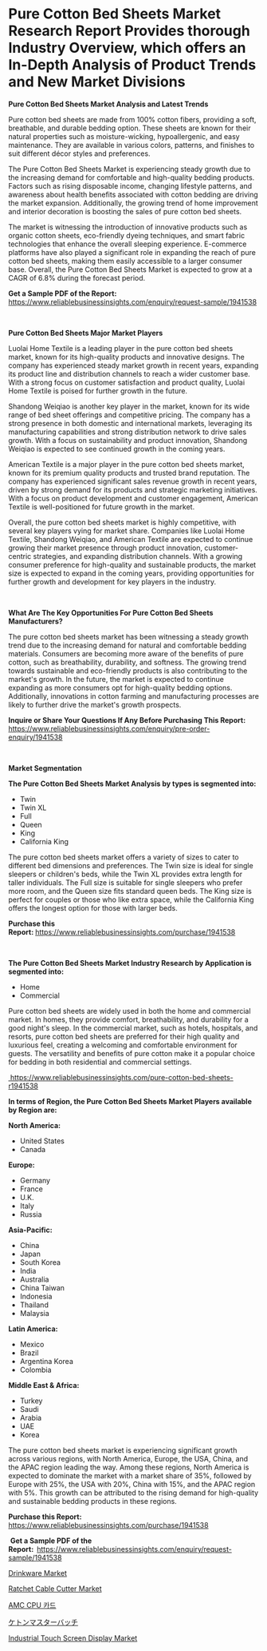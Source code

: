 <p><h1>Pure Cotton Bed Sheets Market Research Report Provides thorough Industry Overview, which offers an In-Depth Analysis of Product Trends and New Market Divisions</h1></p><p><strong>Pure Cotton Bed Sheets Market Analysis and Latest Trends</strong></p>
<p><p>Pure cotton bed sheets are made from 100% cotton fibers, providing a soft, breathable, and durable bedding option. These sheets are known for their natural properties such as moisture-wicking, hypoallergenic, and easy maintenance. They are available in various colors, patterns, and finishes to suit different décor styles and preferences.</p><p>The Pure Cotton Bed Sheets Market is experiencing steady growth due to the increasing demand for comfortable and high-quality bedding products. Factors such as rising disposable income, changing lifestyle patterns, and awareness about health benefits associated with cotton bedding are driving the market expansion. Additionally, the growing trend of home improvement and interior decoration is boosting the sales of pure cotton bed sheets.</p><p>The market is witnessing the introduction of innovative products such as organic cotton sheets, eco-friendly dyeing techniques, and smart fabric technologies that enhance the overall sleeping experience. E-commerce platforms have also played a significant role in expanding the reach of pure cotton bed sheets, making them easily accessible to a larger consumer base. Overall, the Pure Cotton Bed Sheets Market is expected to grow at a CAGR of 6.8% during the forecast period.</p></p>
<p><strong>Get a Sample PDF of the Report:&nbsp;</strong> <a href="https://www.reliablebusinessinsights.com/enquiry/request-sample/1941538">https://www.reliablebusinessinsights.com/enquiry/request-sample/1941538</a></p>
<p>&nbsp;</p>
<p><strong>Pure Cotton Bed Sheets Major Market Players</strong></p>
<p><p>Luolai Home Textile is a leading player in the pure cotton bed sheets market, known for its high-quality products and innovative designs. The company has experienced steady market growth in recent years, expanding its product line and distribution channels to reach a wider customer base. With a strong focus on customer satisfaction and product quality, Luolai Home Textile is poised for further growth in the future.</p><p>Shandong Weiqiao is another key player in the market, known for its wide range of bed sheet offerings and competitive pricing. The company has a strong presence in both domestic and international markets, leveraging its manufacturing capabilities and strong distribution network to drive sales growth. With a focus on sustainability and product innovation, Shandong Weiqiao is expected to see continued growth in the coming years.</p><p>American Textile is a major player in the pure cotton bed sheets market, known for its premium quality products and trusted brand reputation. The company has experienced significant sales revenue growth in recent years, driven by strong demand for its products and strategic marketing initiatives. With a focus on product development and customer engagement, American Textile is well-positioned for future growth in the market.</p><p>Overall, the pure cotton bed sheets market is highly competitive, with several key players vying for market share. Companies like Luolai Home Textile, Shandong Weiqiao, and American Textile are expected to continue growing their market presence through product innovation, customer-centric strategies, and expanding distribution channels. With a growing consumer preference for high-quality and sustainable products, the market size is expected to expand in the coming years, providing opportunities for further growth and development for key players in the industry.</p></p>
<p>&nbsp;</p>
<p><strong>What Are The Key Opportunities For Pure Cotton Bed Sheets Manufacturers?</strong></p>
<p><p>The pure cotton bed sheets market has been witnessing a steady growth trend due to the increasing demand for natural and comfortable bedding materials. Consumers are becoming more aware of the benefits of pure cotton, such as breathability, durability, and softness. The growing trend towards sustainable and eco-friendly products is also contributing to the market's growth. In the future, the market is expected to continue expanding as more consumers opt for high-quality bedding options. Additionally, innovations in cotton farming and manufacturing processes are likely to further drive the market's growth prospects.</p></p>
<p><strong>Inquire or Share Your Questions If Any Before Purchasing This Report:</strong> <a href="https://www.reliablebusinessinsights.com/enquiry/pre-order-enquiry/1941538">https://www.reliablebusinessinsights.com/enquiry/pre-order-enquiry/1941538</a></p>
<p>&nbsp;</p>
<p><strong>Market Segmentation</strong></p>
<p><strong>The Pure Cotton Bed Sheets Market Analysis by types is segmented into:</strong></p>
<p><ul><li>Twin</li><li>Twin XL</li><li>Full</li><li>Queen</li><li>King</li><li>California King</li></ul></p>
<p><p>The pure cotton bed sheets market offers a variety of sizes to cater to different bed dimensions and preferences. The Twin size is ideal for single sleepers or children's beds, while the Twin XL provides extra length for taller individuals. The Full size is suitable for single sleepers who prefer more room, and the Queen size fits standard queen beds. The King size is perfect for couples or those who like extra space, while the California King offers the longest option for those with larger beds.</p></p>
<p><strong>Purchase this Report:&nbsp;</strong><a href="https://www.reliablebusinessinsights.com/purchase/1941538">https://www.reliablebusinessinsights.com/purchase/1941538</a></p>
<p>&nbsp;</p>
<p><strong>The Pure Cotton Bed Sheets Market Industry Research by Application is segmented into:</strong></p>
<p><ul><li>Home</li><li>Commercial</li></ul></p>
<p><p>Pure cotton bed sheets are widely used in both the home and commercial market. In homes, they provide comfort, breathability, and durability for a good night's sleep. In the commercial market, such as hotels, hospitals, and resorts, pure cotton bed sheets are preferred for their high quality and luxurious feel, creating a welcoming and comfortable environment for guests. The versatility and benefits of pure cotton make it a popular choice for bedding in both residential and commercial settings.</p></p>
<p><a href="https://www.reliablebusinessinsights.com/pure-cotton-bed-sheets-r1941538">&nbsp;https://www.reliablebusinessinsights.com/pure-cotton-bed-sheets-r1941538</a></p>
<p><strong>In terms of Region, the Pure Cotton Bed Sheets Market Players available by Region are:</strong></p>
<p>
    <p> <strong> North America: </strong>
        <ul>
            <li>United States</li>
            <li>Canada</li>
        </ul>
        </p> 
    <p> <strong> Europe: </strong>
        <ul>
            <li>Germany</li>
            <li>France</li>
            <li>U.K.</li>
            <li>Italy</li>
            <li>Russia</li>
        </ul>
        </p> 
    <p> <strong> Asia-Pacific: </strong>
        <ul>
            <li>China</li>
            <li>Japan</li>
            <li>South Korea</li>
            <li>India</li>
            <li>Australia</li>
            <li>China Taiwan</li>
            <li>Indonesia</li>
            <li>Thailand</li>
            <li>Malaysia</li>
        </ul>
        </p> 
    <p> <strong> Latin America: </strong>
        <ul>
            <li>Mexico</li>
            <li>Brazil</li>
            <li>Argentina Korea</li>
            <li>Colombia</li>
        </ul>
        </p> 
    <p> <strong> Middle East & Africa: </strong>
        <ul>
            <li>Turkey</li>
            <li>Saudi</li>
            <li>Arabia</li>
            <li>UAE</li>
            <li>Korea</li>
        </ul>
    </p>
    </p>
<p><p>The pure cotton bed sheets market is experiencing significant growth across various regions, with North America, Europe, the USA, China, and the APAC region leading the way. Among these regions, North America is expected to dominate the market with a market share of 35%, followed by Europe with 25%, the USA with 20%, China with 15%, and the APAC region with 5%. This growth can be attributed to the rising demand for high-quality and sustainable bedding products in these regions.</p></p>
<p><strong>Purchase this Report: </strong><a href="https://www.reliablebusinessinsights.com/purchase/1941538">https://www.reliablebusinessinsights.com/purchase/1941538</a></p>
<p>&nbsp;<strong>Get a Sample PDF of the Report:&nbsp;&nbsp;</strong><a href="https://www.reliablebusinessinsights.com/enquiry/request-sample/1941538">https://www.reliablebusinessinsights.com/enquiry/request-sample/1941538</a></p>
<p><strong></strong></p>
<p><p><a href="https://github.com/globismark/Market-Research-Report-List-4/blob/main/drinkware-market.md">Drinkware Market</a></p><p><a href="https://issuu.com/reportprime-2/docs/ratchet-cable-cutter-market-size-2030.pptx">Ratchet Cable Cutter Market</a></p><p><a href="https://github.com/rick7624/Market-Research-Report-List-1/blob/main/8118825151832.md">AMC CPU 카드</a></p><p><a href="https://github.com/reliezer65/Market-Research-Report-List-1/blob/main/1154997144094.md">ケトンマスターバッチ</a></p><p><a href="https://github.com/prosalinda88/Market-Research-Report-List-5/blob/main/industrial-touch-screen-display-market.md">Industrial Touch Screen Display Market</a></p></p>